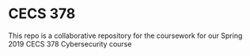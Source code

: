 # CECS 378

This repo is a collaborative repository for the coursework for our Spring 2019 CECS 378 Cybersecurity course  
